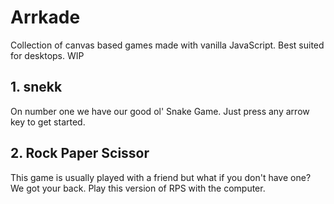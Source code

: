 # Arrkade
Collection of canvas based games made with vanilla JavaScript. Best suited for desktops. WIP
## 1. snekk
On number one we have our good ol' Snake Game. Just press any arrow key to get started.
## 2. Rock Paper Scissor
This game is usually played with a friend but what if you don't have one? We got your back. Play this version of RPS with the computer.

